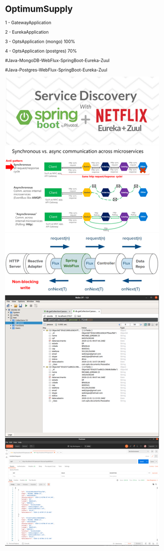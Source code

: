 # OptimumSupply

1 - GatewayApplication

2 - EurekaApplication

3 - OptsApplication (mongo) 100%

4 - OptsApplication (postgres) 70%

#Java-MongoDB-WebFlux-SpringBoot-Eureka-Zuul

#Java-Postgres-WebFlux-SpringBoot-Eureka-Zuul

![](./img/x.png)
![](./img/0.png)
![](./img/00.png)
![](./img/1.png)
![](./img/2.png)
